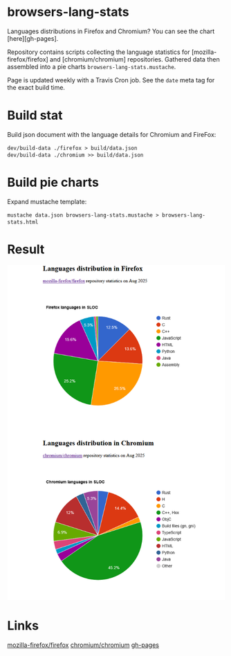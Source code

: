 # browsers-lang-stats

Languages distributions in Firefox and Chromium? You can see the chart [here][gh-pages].

Repository contains scripts collecting the language statistics for
[mozilla-firefox/firefox] and [chromium/chromium] repositories. Gathered data then assembled into a pie charts 
`browsers-lang-stats.mustache`.

Page is updated weekly with a Travis Cron job. See the `date` meta tag for
the exact build time.

# Build stat

Build json document with the language details for Chromium and FireFox:
```
dev/build-data ./firefox > build/data.json
dev/build-data ./chromium >> build/data.json
```

# Build pie charts

Expand mustache template:

```
mustache data.json browsers-lang-stats.mustache > browsers-lang-stats.html
```

# Result

![1](https://github.com/optiklab/browsers-lang-stats/blob/main/images/browser-stat-example.png)

# Links

[mozilla-firefox/firefox](https://github.com/mozilla-firefox/firefox)
[chromium/chromium](https://github.com/chromium/chromium)
[gh-pages](https://optiklab.github.io/browsers-lang-stats.html)

